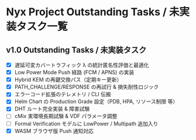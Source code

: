 # Nyx Project Outstanding Tasks / 未実装タスク一覧

## v1.0 Outstanding Tasks / 未実装タスク
- [x] 遅延可変カバートラフィック λ の統計匿名性評価と最適化
- [x] Low Power Mode Push 経路 (FCM / APNS) の実装
- [x] Hybrid KEM の再鍵交換パス（定期キー更新）
- [x] PATH_CHALLENGE/RESPONSE の再試行 & 損失耐性ロジック
- [x] エラーコード拡張のテレメトリ / CLI 伝搬
- [x] Helm Chart の Production Grade 設定（PDB, HPA, リソース制限 等）
- [x] DHT ルート完全実装 & 障害試験
- [ ] cMix 実環境長期試験 & VDF パラメータ調整
- [ ] Formal Verification モデルに LowPower / Multipath 追加入り
- [x] WASM ブラウザ版 Push 通知対応 